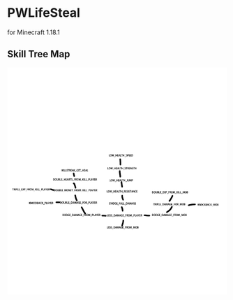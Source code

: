# PWLifeSteal
for Minecraft 1.18.1 

## Skill Tree Map
![skilltree](/src/main/resources/SKILLTREE.png)
